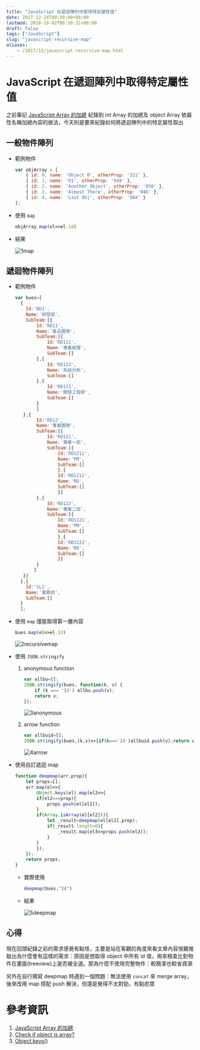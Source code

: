 ```yaml
---
title: "JavaScript 在遞迴陣列中取得特定屬性值"
date: 2017-12-24T00:59:00+08:00
lastmod: 2018-10-02T00:59:31+08:00
draft: false
tags: ["JavaScript"]
slug: "javascript-recursive-map"
aliases:
    - /2017/12/javascript-recursive-map.html
---
```

# JavaScript 在遞迴陣列中取得特定屬性值
之前筆記 [JavaScript Array 的加總](https://blog.yowko.com/2017/12/javascript-array-sum.html) 紀錄到 int Array 的加總及 object Array 依屬性名稱加總內容的做法，今天則是要來紀錄如何將遞迴陣列中的特定屬性取出

## 一般物件陣列

*   範例物件

    ```js
    var objArray = [
        { id: 0, name: 'Object 0', otherProp: '321' },
        { id: 1, name: 'O1', otherProp: '648' },
        { id: 2, name: 'Another Object', otherProp: '850' },
        { id: 3, name: 'Almost There', otherProp: '046' },
        { id: 4, name: 'Last Obj', otherProp: '984' }
    ];
    ```

*   使用 `map`

    ```js
    objArray.map(el=>el.id)
    ```

*   結果

    ![1map](https://user-images.githubusercontent.com/3851540/34321219-9f329df2-e844-11e7-925d-96c7b4423e00.png)

## 遞迴物件陣列

*   範例物件

    ```js
    var bues=[
      {
        Id:'RD1',
        Name:'研發部',
        SubTeam:[{
            Id:'RD11',
            Name:'產品團隊',
            SubTeam:[{
                Id:'RD111',
                Name:'專案經理',
                SubTeam:[]
            },{
                Id:'RD112',
                Name:'系統分析',
                SubTeam:[]
            },{
                Id:'RD113',
                Name:'開發工程師',
                SubTeam:[]
            }
            ]
       },{
            Id:'RD12',
            Name:'專案團隊',
            SubTeam:[{
                Id:'RD121',
                Name:'專案一部',
                SubTeam:[{
                    Id:'RD1211',
                    Name:'PM',
                    SubTeam:[]
                    },{
                    Id:'RD1212',
                    Name:'RD',
                    SubTeam:[]
                    }]
            },{
                Id:'RD122',
                Name:'專案二部',
                SubTeam:[{
                    Id:'RD1221',
                    Name:'PM',
                    SubTeam:[]
                    },{
                    Id:'RD1222',
                    Name:'RD',
                    SubTeam:[]
                    }]
            }
           ]
       }]
      },{
        Id:'SL1',
        Name:'業務部',
        SubTeam:[]
      }
      ];
    ```

*   使用 `map` 僅能取得第一層內容

    ```js
    bues.map(el=>el.Id)
    ```

    ![2recursivemap](https://user-images.githubusercontent.com/3851540/34321220-9f643d44-e844-11e7-9d59-34f481fbc8be.png)

*   使用 `JSON.stringify`

    1.  anonymous function

        ```js
        var allbu=[];
        JSON.stringify(bues, function(k, v) {
            if (k === 'Id') allbu.push(v);
            return v;
        });
        ```

        ![3anonymous](https://user-images.githubusercontent.com/3851540/34321221-9f93ade0-e844-11e7-8b55-e0f83b534b1c.png)

    2.  arrow function

        ```js
        var allbuid=[];
        JSON.stringify(bues,(k,v)=>{if(k==='Id')allbuid.push(v);return v;});
        ```
        
        ![4arrow](https://user-images.githubusercontent.com/3851540/34321222-9fc70f96-e844-11e7-8cd4-f189327127f2.png)

*   使用自訂遞迴 map

    ```js
    function deepmap(arr,prop){
        let props=[];
        arr.map(el=>{
            Object.keys(el).map(el2=>{
            if(el2===prop){
                props.push(el[el2]);
            }
            if(Array.isArray(el[el2])){
                let _result=deepmap(el[el2],prop);
                if(_result.length>0){
                    _result.map(el3=>props.push(el3));
                }
            }
            });
        });
        return props;
    }
    ```

    *   實際使用

        ```js
        deepmap(bues,"Id")
        ```

    *   結果

        ![5deepmap](https://user-images.githubusercontent.com/3851540/34321223-9ffd2392-e844-11e7-86fd-74f4305251ed.png)

## 心得

現在回頭紀錄之前的需求感覺有點怪，主要是站在客觀的角度來看文章內容很難推敲出為什麼會有這樣的需求：原因是想取得 object 中所有 id 值，用來檢查比對物件在畫面(treeview)上是否被全選。那為什麼不使用完整物件：較簡潔也較省資源

另外在自行撰寫 deepmap 時遇到一個問題：無法使用 `concat` 來 merge array，後來改用 map 搭配 push 解決，但還是覺得不太對勁，有點疙瘩

# 參考資訊

1.  [JavaScript Array 的加總](https://blog.yowko.com/2017/12/javascript-array-sum.html)
2.  [Check if object is array?](https://stackoverflow.com/questions/4775722/check-if-object-is-array)
3.  [Object.keys()](https://developer.mozilla.org/zh-TW/docs/Web/JavaScript/Reference/Global_Objects/Object/keys)
